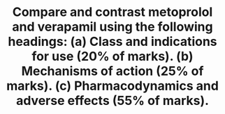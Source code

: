---
title: "Compare and contrast metoprolol and verapamil using the following headings: (a) Class and indications for use (20% of marks). (b) Mechanisms of action (25% of marks). (c) Pharmacodynamics and adverse effects (55% of marks)."
entityType: SAQ
exam: PEX
college: CICM
year: 2024
sitting: B
question: 9
passRate: 21
EC_expectedDomains:
- "split information into the headings provided"
- "concise facts and clear comparisons"
- "detail regarding the mechanism of pharmacodynamics and adverse effects was expected"
- "Cardiovascular effects of these drugs required specificity in their description and included their action on the duration and slope of the cardiac action potential, thus affecting the HR, as well as effects on SVR and BP"
- "Other adverse effects included respiratory, neurological, and gastrointestinal actions"
EC_errorsCommon:
- "Information on pharmaceutics, dose, and pharmacokinetics were not required"
---